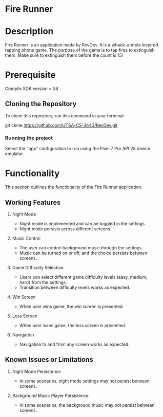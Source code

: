 # Fire Runner

# Description
Fire Runner is an application made by RevDev. It is a whack-a-mole inspired tapping phone game. The purpose of the game is to 
tap fires to extinguish them. Make sure to extinguish them before the count is 15!


# Prerequisite
Compile SDK version = 34

## Cloning the Repository
To clone this repository, run this command in your terminal:

git clone https://github.com/UTSA-CS-3443/RevDev.git

### Running the project
Select the "app" configuration to run using the Pixel 7 Pro API 28 device emulator.

# Functionality

This section outlines the functionality of the Fire Runner application.


## Working Features


1. Night Mode
    - Night mode is implemented and can be toggled in the settings.
    - Night mode persists across different screens.


2. Music Control
    - The user can control background music through the settings.
    - Music can be turned on or off, and the choice persists between screens.


3. Game Difficulty Selection
    - Users can select different game difficulty levels (easy, medium, hard) from the settings.
    - Transition between difficulty levels works as expected.


4. Win Screen
    - When user wins game, the win screen is presented.


5. Loss Screen
    - When user loses game, the loss screen is presented.


6. Navigation
    - Navigation to and from any screen works as expected.


## Known Issues or Limitations


1. Night Mode Persistence
    - In some scenarios, night mode settings may not persist between screens.


1. Background Music Player Persistence
    - In some scenarios, the background music may not persist between screens.
